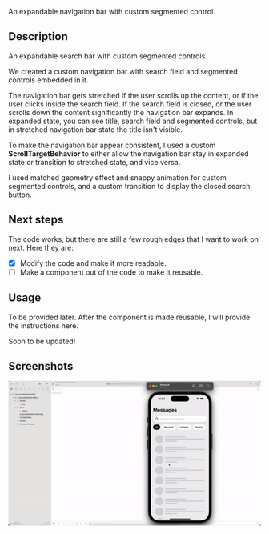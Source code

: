 An expandable navigation bar with custom segmented control.

## Description
An expandable search bar with custom segmented controls. 

We created a custom navigation bar with search field and segmented controls embedded in it.

The navigation bar gets stretched if the user scrolls up the content, or if the user clicks inside the search field. 
If the search field is closed, or the user scrolls down the content significantly the navigation bar expands.
In expanded state, you can see title, search field and segmented controls, but in stretched navigation bar state
the title isn't visible.


To make the navigation bar appear consistent, I used a custom **ScrollTargetBehavior** to either allow the navigation bar
stay in expanded state or transition to stretched state, and vice versa.


I used matched geometry effect and snappy animation for custom segmented controls, and a custom transition to display the 
closed search button.

## Next steps
The code works, but there are still a few rough edges that I want to work on next. Here they are:
- [x] Modify the code and make it more readable.
- [ ] Make a component out of the code to make it reusable.

## Usage
To be provided later. After the component is made reusable, I will provide the instructions here.

Soon to be updated!

## Screenshots
<img src="/Screenshots/App.gif" alt="App testing gif">
